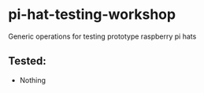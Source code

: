 # pi-hat-testing-workshop
Generic operations for testing prototype raspberry pi hats

## Tested:

* Nothing
  

